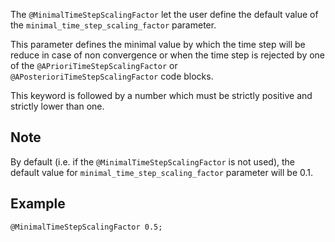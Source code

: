 The `@MinimalTimeStepScalingFactor` let the user define the default
value of the `minimal_time_step_scaling_factor` parameter.

This parameter defines the minimal value by which the time step will
be reduce in case of non convergence or when the time step is rejected
by one of the `@APrioriTimeStepScalingFactor` or
`@APosterioriTimeStepScalingFactor` code blocks.

This keyword is followed by a number which must be strictly positive
and strictly lower than one.

## Note

By default (i.e. if the `@MinimalTimeStepScalingFactor` is not used),
the default value for `minimal_time_step_scaling_factor` parameter
will be 0.1.

## Example

~~~~ {#MinimalTimeStepScalingFactor .cpp}
@MinimalTimeStepScalingFactor 0.5;
~~~~
